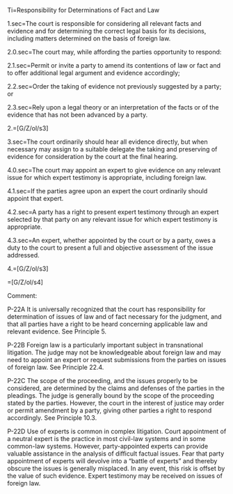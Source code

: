 Ti=Responsibility for Determinations of Fact and Law

1.sec=The court is responsible for considering all relevant facts and evidence and for determining the correct legal basis for its decisions, including matters determined on the basis of foreign law.

2.0.sec=The court may, while affording the parties opportunity to respond:

2.1.sec=Permit or invite a party to amend its contentions of law or fact and to offer additional legal argument and evidence accordingly;

2.2.sec=Order the taking of evidence not previously suggested by a party; or

2.3.sec=Rely upon a legal theory or an interpretation of the facts or of the evidence that has not been advanced by a party.

2.=[G/Z/ol/s3]

3.sec=The court ordinarily should hear all evidence directly, but when necessary may assign to a suitable delegate the taking and preserving of evidence for consideration by the court at the final hearing.

4.0.sec=The court may appoint an expert to give evidence on any relevant issue for which expert testimony is appropriate, including foreign law.

4.1.sec=If the parties agree upon an expert the court ordinarily should appoint that expert.

4.2.sec=A party has a right to present expert testimony through an expert selected by that party on any relevant issue for which expert testimony is appropriate.

4.3.sec=An expert, whether appointed by the court or by a party, owes a duty to the court to present a full and objective assessment of the issue addressed.

4.=[G/Z/ol/s3]

=[G/Z/ol/s4]

Comment:

P-22A It is universally recognized that the court has responsibility for determination of issues of law and of fact necessary for the judgment, and that all parties have a right to be heard concerning applicable law and relevant evidence. See Principle 5.

P-22B Foreign law is a particularly important subject in transnational litigation. The judge may not be knowledgeable about foreign law and may need to appoint an expert or request submissions from the parties on issues of foreign law. See Principle 22.4.

P-22C The scope of the proceeding, and the issues properly to be considered, are determined by the claims and defenses of the parties in the pleadings. The judge is generally bound by the scope of the proceeding stated by the parties. However, the court in the interest of justice may order or permit amendment by a party, giving other parties a right to respond accordingly. See Principle 10.3.

P-22D Use of experts is common in complex litigation. Court appointment of a neutral expert is the practice in most civil-law systems and in some common-law systems. However, party-appointed experts can provide valuable assistance in the analysis of difficult factual issues. Fear that party appointment of experts will devolve into a “battle of experts” and thereby obscure the issues is generally misplaced. In any event, this risk is offset by the value of such evidence. Expert testimony may be received on issues of foreign law.

